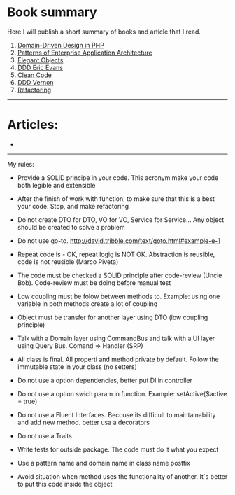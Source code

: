 # Book summary

Here I will publish a short summary of books and article that I read.

1) [Domain-Driven Design in PHP](https://github.com/dykyi-roman/book-summary/blob/master/ddd-in-php.md)
2) [Patterns of Enterprise Application Architecture](https://github.com/dykyi-roman/book-summary/blob/master/arhitektura_korporativnyh_programmnyh_prilozhenij_fauler_m.md)
3) [Elegant Objects](https://github.com/dykyi-roman/book-summary/blob/master/elegant-objects.md)
4) [DDD Eric Evans](https://github.com/dykyi-roman/book-summary/blob/master/ddd-eric-evans.md)
5) [Clean Code](https://github.com/dykyi-roman/book-summary/blob/master/clean-code.md)
6) [DDD Vernon](https://github.com/dykyi-roman/book-summary/blob/master/ddd-vernon.md)
7) [Refactoring](https://github.com/dykyi-roman/book-summary/blob/master/refactoring.md)
____
# Articles:

* 
____

My rules:
* Provide a SOLID principe in your code. This acronym make your code both legible and extensible

* After the finish of work with function, to make sure that this is a best your code. Stop, and make refactoring

* Do not create DTO for DTO, VO for VO, Service for Service... Any object should be created to solve a problem

* Do not use go-to. http://david.tribble.com/text/goto.html#example-e-1

* Repeat code is - OK, repeat logig is NOT OK. Abstraction is reusible, code is not reusible (Marco Piveta)

* The code must be checked a SOLID principle after code-review (Uncle Bob). Code-review must be doing before manual test

* Low coupling must be folow between methods to. Example: using one variable in both methods create a lot of coupling

* Object must be transfer for another layer using DTO (low coupling principle)

* Talk with a Domain layer using CommandBus and talk with a UI layer using Query Bus. Comand => Handler (SRP)

* All class is final. All properti and method private by default. Follow the immutable state in your class (no setters)

* Do not use a option dependencies, better put DI in controller

* Do not use a option swich param in function. Example: setActive($active = true)

* Do not use a Fluent Interfaces. Becouse its difficult to maintainability and add new method. better usa a decorators

* Do not use a Traits

* Write tests for outside package. The code must do it what you expect 

* Use a pattern name and domain name in class name postfix 

* Avoid situation when method uses the functionality of another. It`s better to put this code inside the object


